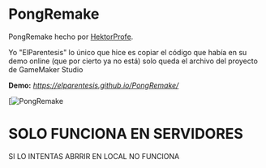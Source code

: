 # PongRemake
PongRemake hecho por [HektorProfe](https://hektorprofe.net).

Yo "ElParentesis" lo único que hice es copiar el código que había en su demo online (que por cierto ya no está) solo queda el archivo del proyecto de GameMaker Studio

**Demo:**
_https://elparentesis.github.io/PongRemake/_

[![PongRemake](https://i.imgur.com/Um8KcPm.png)

# SOLO FUNCIONA EN SERVIDORES
SI LO INTENTAS ABRRIR EN LOCAL NO FUNCIONA
